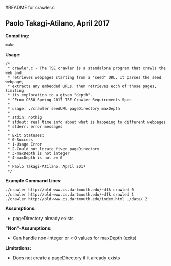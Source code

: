 #README for crawler.c
## Paolo Takagi-Atilano, April 2017
**Compiling:**

	make
**Usage:**

	/*
	 * crawler.c - The TSE crawler is a standalone program that crawls the web and
	 * retrieves webpages starting from a "seed" URL. It parses the seed webpage, 
	 * extracts any embedded URLs, then retrieves ecch of those pages, limiting
	 * its exploration to a given "depth".
	 * ^From CS50 Spring 2017 TSE Crawler Requirements Spec
	 *
	 * usage: ./crawler seedURL pageDirectory maxDepth
	 *
	 * stdin: nothig
	 * stdout: real time info about what is happeing to different webpages
	 * stderr: error messages
	 *
	 * Exit Statuses:
	 * 0-Success
	 * 1-Usage Error
	 * 2-Could not locate fiven pageDirectory
	 * 3-maxDepth is not integer
	 * 4-maxDepth is not >= 0
	 *
	 * Paolo Takagi-Atilano, April 2017
	 */
**Example Command Lines:**
	
	./crawler http://old-www.cs.dartmouth.edu/~dfk crawled 0
	./crawler http://old-www.cs.dartmouth.edu/~dfk crawled 1
	./crawler http://old-www.cs.dartmouth.edu/index.html ./data/ 2
	
**Assumptions:**

- pageDirectory already exists

**"Non"-Assumptions:**

- Can handle non-Integer or < 0 values for maxDepth (exits)

**Limitations:**

- Does not create a pageDirectory if it already exists
